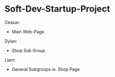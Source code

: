 # Soft-Dev-Startup-Project

Ceasar:
* Main Web-Page


Dylan:
* Shop Sub Group


Liam: 
* General Subgroups ie. Shop Page
